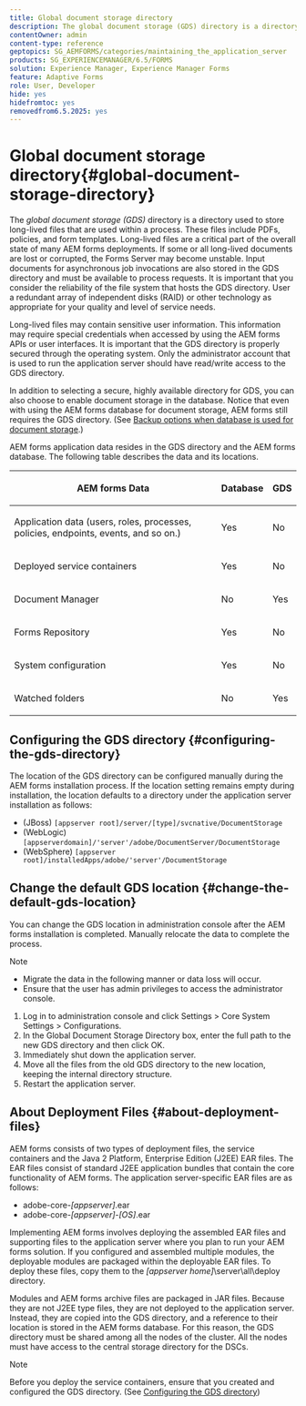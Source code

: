 ```yaml
---
title: Global document storage directory
description: The global document storage (GDS) directory is a directory used to store long-lived files that are used within a process.
contentOwner: admin
content-type: reference
geptopics: SG_AEMFORMS/categories/maintaining_the_application_server
products: SG_EXPERIENCEMANAGER/6.5/FORMS
solution: Experience Manager, Experience Manager Forms
feature: Adaptive Forms
role: User, Developer
hide: yes
hidefromtoc: yes
removedfrom6.5.2025: yes
---
```

# Global document storage directory{#global-document-storage-directory}

The *global document storage (GDS)* directory is a directory used to store long-lived files that are used within a process. These files include PDFs, policies, and form templates. Long-lived files are a critical part of the overall state of many AEM forms deployments. If some or all long-lived documents are lost or corrupted, the Forms Server may become unstable. Input documents for asynchronous job invocations are also stored in the GDS directory and must be available to process requests. It is important that you consider the reliability of the file system that hosts the GDS directory. User a redundant array of independent disks (RAID) or other technology as appropriate for your quality and level of service needs.

Long-lived files may contain sensitive user information. This information may require special credentials when accessed by using the AEM forms APIs or user interfaces. It is important that the GDS directory is properly secured through the operating system. Only the administrator account that is used to run the application server should have read/write access to the GDS directory.

In addition to selecting a secure, highly available directory for GDS, you can also choose to enable document storage in the database. Notice that even with using the AEM forms database for document storage, AEM forms still requires the GDS directory. (See [Backup options when database is used for document storage](/help/forms/using/admin-help/files-back-recover.md#backup-options-when-database-is-used-for-document-storage).)

AEM forms application data resides in the GDS directory and the AEM forms database. The following table describes the data and its locations.

<table>
 <thead>
  <tr>
   <th><p>AEM forms Data</p></th>
   <th><p>Database</p></th>
   <th><p>GDS</p></th>
  </tr>
 </thead>
 <tbody>
  <tr>
   <td><p>Application data (users, roles, processes, policies, endpoints, events, and so on.)</p></td>
   <td><p>Yes</p></td>
   <td><p>No</p></td>
  </tr>
  <tr>
   <td><p>Deployed service containers</p></td>
   <td><p>Yes</p></td>
   <td><p>No</p></td>
  </tr>
  <tr>
   <td><p>Document Manager </p></td>
   <td><p>No</p></td>
   <td><p>Yes</p></td>
  </tr>
  <tr>
   <td><p>Forms Repository</p></td>
   <td><p>Yes</p></td>
   <td><p>No</p></td>
  </tr>
  <tr>
   <td><p>System configuration</p></td>
   <td><p>Yes</p></td>
   <td><p>No</p></td>
  </tr>
  <tr>
   <td><p>Watched folders</p></td>
   <td><p>No</p></td>
   <td><p>Yes</p></td>
  </tr>
 </tbody>
</table>

## Configuring the GDS directory {#configuring-the-gds-directory}

The location of the GDS directory can be configured manually during the AEM forms installation process. If the location setting remains empty during installation, the location defaults to a directory under the application server installation as follows:

* (JBoss) `[appserver root]/server/[type]/svcnative/DocumentStorage`
* (WebLogic) `[appserverdomain]/'server'/adobe/DocumentServer/DocumentStorage`
* (WebSphere) `[appserver root]/installedApps/adobe/'server'/DocumentStorage`

## Change the default GDS location {#change-the-default-gds-location}

You can change the GDS location in administration console after the AEM forms installation is completed. Manually relocate the data to complete the process.

>[!NOTE]
>
>* Migrate the data in the following manner or data loss will occur.
>* Ensure that the user has admin privileges to access the administrator console.

1. Log in to administration console and click Settings &gt; Core System Settings &gt; Configurations.
1. In the Global Document Storage Directory box, enter the full path to the new GDS directory and then click OK.
1. Immediately shut down the application server.
1. Move all the files from the old GDS directory to the new location, keeping the internal directory structure.
1. Restart the application server.

## About Deployment Files {#about-deployment-files}

AEM forms consists of two types of deployment files, the service containers and the Java 2 Platform, Enterprise Edition (J2EE) EAR files. The EAR files consist of standard J2EE application bundles that contain the core functionality of AEM forms. The application server-specific EAR files are as follows:

* adobe-core-*[appserver]*.ear
* adobe-core-*[appserver]*-*[OS]*.ear

Implementing AEM forms involves deploying the assembled EAR files and supporting files to the application server where you plan to run your AEM forms solution. If you configured and assembled multiple modules, the deployable modules are packaged within the deployable EAR files. To deploy these files, copy them to the *[appserver home]*\server\all\deploy directory.

Modules and AEM forms archive files are packaged in JAR files. Because they are not J2EE type files, they are not deployed to the application server. Instead, they are copied into the GDS directory, and a reference to their location is stored in the AEM forms database. For this reason, the GDS directory must be shared among all the nodes of the cluster. All the nodes must have access to the central storage directory for the DSCs.

>[!NOTE]
>
>Before you deploy the service containers, ensure that you created and configured the GDS directory. (See [Configuring the GDS directory](global-document-storage-directory.md#configuring-the-gds-directory))
